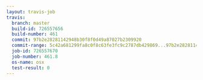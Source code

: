 ```yaml
---
layout: travis-job
travis:
  branch: master
  build-id: 726557656
  build-number: 461
  commit: 97b2e28281142948b30f8f0d49a87027b2309920
  commit-range: 5c42a681299fa8c0f8c63fe3fc9c2787db429869...97b2e28281142948b30f8f0d49a87027b2309920
  job-id: 726557670
  job-number: 461.8
  os-name: osx
  test-result: 0
---
```

